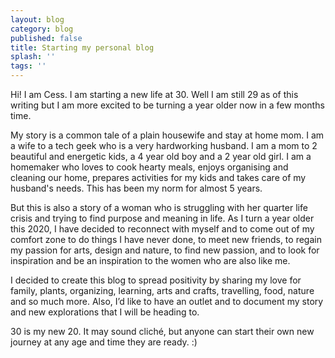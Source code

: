 ```yaml
---
layout: blog
category: blog
published: false
title: Starting my personal blog
splash: ''
tags: ''
---
```

Hi! I am Cess. I am starting a new life at 30. Well I am still 29 as of this writing but I am more excited to be turning a year older now in a few months time.

My story is a common tale of a plain housewife and stay at home mom. I am a wife to a tech geek who is a very hardworking husband. I am a mom to 2 beautiful and energetic kids, a 4 year old boy and a 2 year old girl. I am a homemaker who loves to cook hearty meals, enjoys organising and cleaning our home, prepares activities for my kids and takes care of my husband's needs. This has been my norm for almost 5 years.

But this is also a story of a woman who is struggling with her quarter life crisis and trying to find purpose and meaning in life. As I turn a year older this 2020, I have decided to reconnect with myself and to come out of my comfort zone to do things I have never done, to meet new friends, to regain my passion for arts, design and nature, to find new passion, and to look for inspiration and be an inspiration to the women who are also like me.

I decided to create this blog to spread positivity by sharing my love for family, plants, organizing,  learning, arts and crafts, travelling, food, nature and so much more. Also, I’d like to have an outlet and to document my story and new explorations that I will be heading to. 

30 is my new 20. It may sound cliché, but anyone can start their own new journey at any age and time they are ready. :)